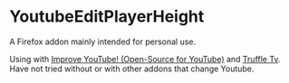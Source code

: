 # YoutubeEditPlayerHeight
A Firefox addon mainly intended for personal use.

Using with [Improve YouTube! (Open-Source for YouTube)](https://addons.mozilla.org/en-US/firefox/addon/youtube-addon/) and [Truffle Tv](https://truffle.vip/extension). Have not tried without or with other addons that change Youtube.
